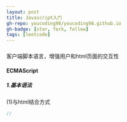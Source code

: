 ```yaml
---
layout: post
title: Javascript入门
gh-repo: youcoding98/youcoding98.github.io
gh-badge: [star, fork, follow]
tags: [leetcode]
---
```


###  
客户端脚本语言，增强用户和html页面的交互性

#### ECMAScript
##### 1.基本语法
(1)与html结合方式   




```javascript
//




```




